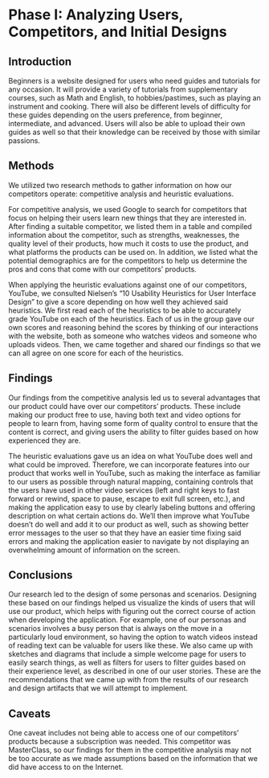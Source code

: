 # Phase I: Analyzing Users, Competitors, and Initial Designs

## Introduction

Beginners is a website designed for users who need guides and tutorials for any occasion. It will provide a variety of tutorials from supplementary courses, such as Math and English, to hobbies/pastimes, such as playing an instrument and cooking. There will also be different levels of difficulty for these guides depending on the users preference, from beginner, intermediate, and advanced. Users will also be able to upload their own guides as well so that their knowledge can be received by those with similar passions.

## Methods

We utilized two research methods to gather information on how our competitors operate: competitive analysis and heuristic evaluations.

For competitive analysis, we used Google to search for competitors that focus on helping their users learn new things that they are interested in. After finding a suitable competitor, we listed them in a table and compiled information about the competitor, such as strengths, weaknesses, the quality level of their products, how much it costs to use the product, and what platforms the products can be used on. In addition, we listed what the potential demographics are for the competitors to help us determine the pros and cons that come with our competitors’ products.

When applying the heuristic evaluations against one of our competitors, YouTube, we consulted Nielsen’s “10 Usability Heuristics for User Interface Design” to give a score depending on how well they achieved said heuristics. We first read each of the heuristics to be able to accurately grade YouTube on each of the heuristics. Each of us in the group gave our own scores and reasoning behind the scores by thinking of our interactions with the website, both as someone who watches videos and someone who uploads videos. Then, we came together and shared our findings so that we can all agree on one score for each of the heuristics.

## Findings

Our findings from the competitive analysis led us to several advantages that our product could have over our competitors’ products. These include making our product free to use, having both text and video options for people to learn from, having some form of quality control to ensure that the content is correct, and giving users the ability to filter guides based on how experienced they are.

The heuristic evaluations gave us an idea on what YouTube does well and what could be improved. Therefore, we can incorporate features into our product that works well in YouTube, such as making the interface as familiar to our users as possible through natural mapping, containing controls that the users have used in other video services (left and right keys to fast forward or rewind, space to pause, escape to exit full screen, etc.), and making the application easy to use by clearly labeling buttons and offering description on what certain actions do. We’ll then improve what YouTube doesn’t do well and add it to our product as well, such as showing better error messages to the user so that they have an easier time fixing said errors and making the application easier to navigate by not displaying an overwhelming amount of information on the screen.

## Conclusions

Our research led to the design of some personas and scenarios. Designing these based on our findings helped us visualize the kinds of users that will use our product, which helps with figuring out the correct course of action when developing the application. For example, one of our personas and scenarios involves a busy person that is always on the move in a particularly loud environment, so having the option to watch videos instead of reading text can be valuable for users like these. We also came up with sketches and diagrams that include a simple welcome page for users to easily search things, as well as filters for users to filter guides based on their experience level, as described in one of our user stories. These are the recommendations that we came up with from the results of our research and design artifacts that we will attempt to implement.

## Caveats

One caveat includes not being able to access one of our competitors’ products because a subscription was needed. This competitor was MasterClass, so our findings for them in the competitive analysis may not be too accurate as we made assumptions based on the information that we did have access to on the Internet.
